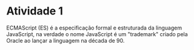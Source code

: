 # Atividade 1

ECMAScript (ES) é a especificação formal e estruturada da linguagem JavaScript, na verdade o nome JavaScript é um "trademark" criado pela Oracle ao lançar a linguagem na década de 90.